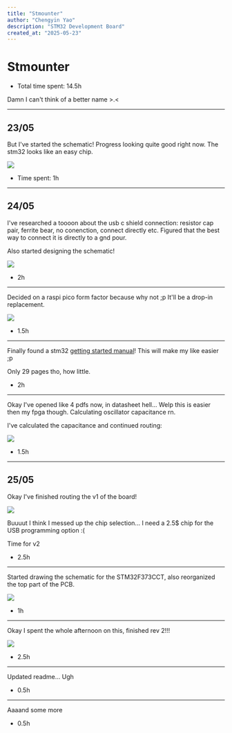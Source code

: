 ```yaml
---
title: "Stmounter"
author: "Chengyin Yao"
description: "STM32 Development Board"
created_at: "2025-05-23"
---
```


# Stmounter

- Total time spent: 14.5h

Damn I can't think of a better name >.<

-------------------

## 23/05

But I've started the schematic! Progress looking quite good right now. The stm32 looks like an easy chip.

![](https://hc-cdn.hel1.your-objectstorage.com/s/v3/42b2bad4cae87a297e4a6db87b6074c069d7d9ba_image.png)

- Time spent: 1h

-------------------

## 24/05

I've researched a toooon about the usb c shield connection: resistor cap pair, ferrite bear, no conenction, connect directly etc. Figured that the best way to connect it is directly to a gnd pour.

Also started designing the schematic!

![](https://hc-cdn.hel1.your-objectstorage.com/s/v3/8725ff5e66c77cbc8abd74d020878d1579b7f67d_image.png)

- 2h

-------------------

Decided on a raspi pico form factor because why not ;p It'll be a drop-in replacement.

![](https://hc-cdn.hel1.your-objectstorage.com/s/v3/a8aa822c855e84da45cb67c2745a2116cfdb3cf4_image.png)

- 1.5h

-------------------

Finally found a stm32 [getting started manual](https://www.st.com/resource/en/application_note/cd00164185-getting-started-with-stm32f10xxx-hardware-development-stmicroelectronics.pdf)! This will make my like easier ;p

Only 29 pages tho, how little.

- 2h

-------------------

Okay I've opened like 4 pdfs now, in datasheet hell... Welp this is easier then my fpga though. Calculating oscillator capacitance rn.

I've calculated the capacitance and continued routing:

![](https://hc-cdn.hel1.your-objectstorage.com/s/v3/dec76b14eacd9b7ff63ca8b475f83e7c250f3a60_image.png)

- 1.5h

-------------------

## 25/05

Okay I've finished routing the v1 of the board!

![](https://hc-cdn.hel1.your-objectstorage.com/s/v3/119a3979a1ce198a5a1e3578c5b36359293e24e3_image.png)

Buuuut I think I messed up the chip selection... I need a 2.5$ chip for the USB programming option :(

Time for v2

- 2.5h

-------------------

Started drawing the schematic for the STM32F373CCT, also reorganized the top part of the PCB.

![](https://hc-cdn.hel1.your-objectstorage.com/s/v3/314d028570596e333a9e7ee3eeb3c6cca9fc5f1f_image.png)

- 1h

-------------------

Okay I spent the whole afternoon on this, finished rev 2!!!

![](https://hc-cdn.hel1.your-objectstorage.com/s/v3/97cce543af2ca7ceb31d24cd7f10e65cd9ff5115_image.png)

- 2.5h

-------------------

Updated readme... Ugh

- 0.5h

-------------------

Aaaand some more

- 0.5h

